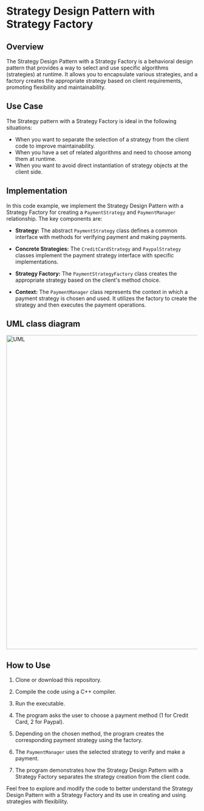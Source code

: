 # Strategy Design Pattern with Strategy Factory

## Overview

The Strategy Design Pattern with a Strategy Factory is a behavioral design pattern that provides a way to select and use specific algorithms (strategies) at runtime. It allows you to encapsulate various strategies, and a factory creates the appropriate strategy based on client requirements, promoting flexibility and maintainability.

## Use Case

The Strategy pattern with a Strategy Factory is ideal in the following situations:

- When you want to separate the selection of a strategy from the client code to improve maintainability.
- When you have a set of related algorithms and need to choose among them at runtime.
- When you want to avoid direct instantiation of strategy objects at the client side.

## Implementation

In this code example, we implement the Strategy Design Pattern with a Strategy Factory for creating a `PaymentStrategy` and `PaymentManager` relationship. The key components are:

- **Strategy:** The abstract `PaymentStrategy` class defines a common interface with methods for verifying payment and making payments.

- **Concrete Strategies:** The `CreditCardStrategy` and `PaypalStrategy` classes implement the payment strategy interface with specific implementations.

- **Strategy Factory:** The `PaymentStrategyFactory` class creates the appropriate strategy based on the client's method choice.

- **Context:** The `PaymentManager` class represents the context in which a payment strategy is chosen and used. It utilizes the factory to create the strategy and then executes the payment operations.

## UML class diagram
<img width="824" alt="UML" src="https://github.com/rohithooda10/Design-Patterns/assets/109358642/362749e7-d416-463a-94ae-da5e192ada8a">


## How to Use

1. Clone or download this repository.

2. Compile the code using a C++ compiler.

3. Run the executable.

4. The program asks the user to choose a payment method (1 for Credit Card, 2 for Paypal).

5. Depending on the chosen method, the program creates the corresponding payment strategy using the factory.

6. The `PaymentManager` uses the selected strategy to verify and make a payment.

7. The program demonstrates how the Strategy Design Pattern with a Strategy Factory separates the strategy creation from the client code.

Feel free to explore and modify the code to better understand the Strategy Design Pattern with a Strategy Factory and its use in creating and using strategies with flexibility.

